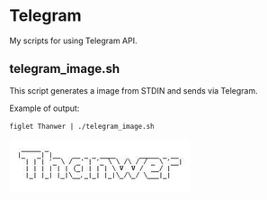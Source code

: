 # Telegram

My scripts for using Telegram API.

## telegram_image.sh

This script generates a image from STDIN and sends via Telegram.

Example of output:

`figlet Thanwer | ./telegram_image.sh`

![Generated image](../images/text_to_image.png)
